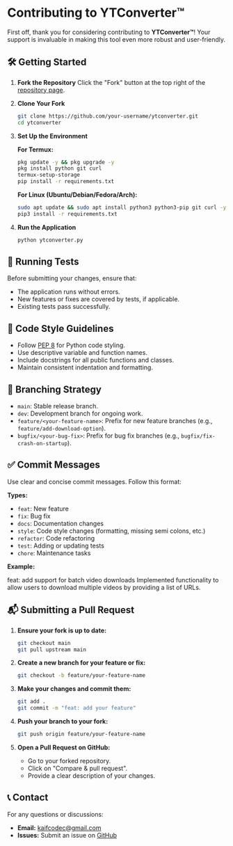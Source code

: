 # Contributing to YTConverter™

First off, thank you for considering contributing to **YTConverter™**! Your support is invaluable in making this tool even more robust and user-friendly.

## 🛠️ Getting Started

1.  **Fork the Repository** Click the "Fork" button at the top right of the [repository page](https://github.com/kaifcodec/ytconverter).

2.  **Clone Your Fork**
    ```bash
    git clone https://github.com/your-username/ytconverter.git
    cd ytconverter
    ```

3.  **Set Up the Environment**

    **For Termux:**

    ```bash
    pkg update -y && pkg upgrade -y
    pkg install python git curl
    termux-setup-storage
    pip install -r requirements.txt
    ```

    **For Linux (Ubuntu/Debian/Fedora/Arch):**

    ```bash
    sudo apt update && sudo apt install python3 python3-pip git curl -y
    pip3 install -r requirements.txt
    ```

4.  **Run the Application**

    ```bash
    python ytconverter.py
    ```

## 🧪 Running Tests

Before submitting your changes, ensure that:

* The application runs without errors.
* New features or fixes are covered by tests, if applicable.
* Existing tests pass successfully.

## 📄 Code Style Guidelines

* Follow [PEP 8](https://peps.python.org/pep-0008/) for Python code styling.
* Use descriptive variable and function names.
* Include docstrings for all public functions and classes.
* Maintain consistent indentation and formatting.

## 🔀 Branching Strategy

* `main`: Stable release branch.
* `dev`: Development branch for ongoing work.
* `feature/<your-feature-name>`: Prefix for new feature branches (e.g., `feature/add-download-option`).
* `bugfix/<your-bug-fix>`: Prefix for bug fix branches (e.g., `bugfix/fix-crash-on-startup`).

## ✅ Commit Messages


Use clear and concise commit messages. Follow this format:


**Types:**

* `feat`: New feature
* `fix`: Bug fix
* `docs`: Documentation changes
* `style`: Code style changes (formatting, missing semi colons, etc.)
* `refactor`: Code refactoring
* `test`: Adding or updating tests
* `chore`: Maintenance tasks


**Example:**


feat: add support for batch video downloads
Implemented functionality to allow users to download multiple videos by providing a list of URLs.

## 📬 Submitting a Pull Request

1.  **Ensure your fork is up to date:**

    ```bash
    git checkout main
    git pull upstream main
    ```

2.  **Create a new branch for your feature or fix:**

    ```bash
    git checkout -b feature/your-feature-name
    ```

3.  **Make your changes and commit them:**

    ```bash
    git add .
    git commit -m "feat: add your feature"
    ```

4.  **Push your branch to your fork:**

    ```bash
    git push origin feature/your-feature-name
    ```

5.  **Open a Pull Request on GitHub:**

    * Go to your forked repository.
    * Click on "Compare & pull request".
    * Provide a clear description of your changes.

## 📞 Contact

For any questions or discussions:

* **Email:** kaifcodec@gmail.com
* **Issues:** Submit an issue on [GitHub](https://github.com/kaifcodec/ytconverter/issues)

